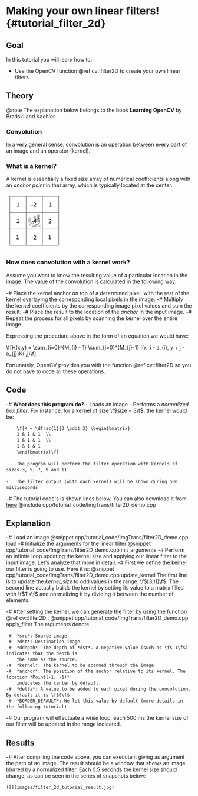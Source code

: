 Making your own linear filters! {#tutorial_filter_2d}
===============================

Goal
----

In this tutorial you will learn how to:

-   Use the OpenCV function @ref cv::filter2D to create your own linear filters.

Theory
------

@note The explanation below belongs to the book **Learning OpenCV** by Bradski and Kaehler.

### Convolution

In a very general sense, convolution is an operation between every part of an image and an operator
(kernel).

### What is a kernel?

A kernel is essentially a fixed size array of numerical coefficients along with an *anchor point* in
that array, which is typically located at the center.

![](images/filter_2d_tutorial_kernel_theory.png)

### How does convolution with a kernel work?

Assume you want to know the resulting value of a particular location in the image. The value of the
convolution is calculated in the following way:

-#  Place the kernel anchor on top of a determined pixel, with the rest of the kernel overlaying the
    corresponding local pixels in the image.
-#  Multiply the kernel coefficients by the corresponding image pixel values and sum the result.
-#  Place the result to the location of the *anchor* in the input image.
-#  Repeat the process for all pixels by scanning the kernel over the entire image.

Expressing the procedure above in the form of an equation we would have:

\f[H(x,y) = \sum_{i=0}^{M_{i} - 1} \sum_{j=0}^{M_{j}-1} I(x+i - a_{i}, y + j - a_{j})K(i,j)\f]

Fortunately, OpenCV provides you with the function @ref cv::filter2D so you do not have to code all
these operations.

Code
----

-#  **What does this program do?**
    -   Loads an image
    -   Performs a *normalized box filter*. For instance, for a kernel of size \f$size = 3\f$, the
        kernel would be:

        \f[K = \dfrac{1}{3 \cdot 3} \begin{bmatrix}
        1 & 1 & 1  \\
        1 & 1 & 1  \\
        1 & 1 & 1
        \end{bmatrix}\f]

        The program will perform the filter operation with kernels of sizes 3, 5, 7, 9 and 11.

    -   The filter output (with each kernel) will be shown during 500 milliseconds

-#  The tutorial code's is shown lines below. You can also download it from
    [here](https://github.com/opencv/opencv/tree/master/samples/cpp/tutorial_code/ImgTrans/filter2D_demo.cpp)
    @include cpp/tutorial_code/ImgTrans/filter2D_demo.cpp

Explanation
-----------

-#  Load an image
    @snippet cpp/tutorial_code/ImgTrans/filter2D_demo.cpp load
-#  Initialize the arguments for the linear filter
    @snippet cpp/tutorial_code/ImgTrans/filter2D_demo.cpp init_arguments
-#  Perform an infinite loop updating the kernel size and applying our linear filter to the input
    image. Let's analyze that more in detail:
-#  First we define the kernel our filter is going to use. Here it is:
    @snippet cpp/tutorial_code/ImgTrans/filter2D_demo.cpp update_kernel
    The first line is to update the *kernel_size* to odd values in the range: \f$[3,11]\f$. The second
    line actually builds the kernel by setting its value to a matrix filled with \f$1's\f$ and
    normalizing it by dividing it between the number of elements.

-#  After setting the kernel, we can generate the filter by using the function @ref cv::filter2D :
    @snippet cpp/tutorial_code/ImgTrans/filter2D_demo.cpp apply_filter
    The arguments denote:

    -#  *src*: Source image
    -#  *dst*: Destination image
    -#  *ddepth*: The depth of *dst*. A negative value (such as \f$-1\f$) indicates that the depth is
        the same as the source.
    -#  *kernel*: The kernel to be scanned through the image
    -#  *anchor*: The position of the anchor relative to its kernel. The location *Point(-1, -1)*
        indicates the center by default.
    -#  *delta*: A value to be added to each pixel during the convolution. By default it is \f$0\f$
    -#  *BORDER_DEFAULT*: We let this value by default (more details in the following tutorial)

-#  Our program will effectuate a *while* loop, each 500 ms the kernel size of our filter will be
    updated in the range indicated.

Results
-------

-#  After compiling the code above, you can execute it giving as argument the path of an image. The
    result should be a window that shows an image blurred by a normalized filter. Each 0.5 seconds
    the kernel size should change, as can be seen in the series of snapshots below:

    ![](images/filter_2d_tutorial_result.jpg)
